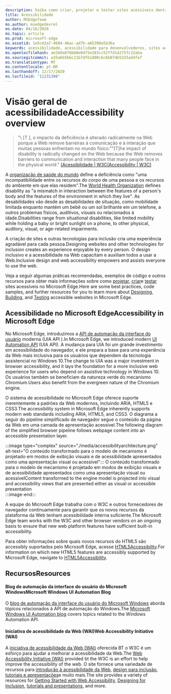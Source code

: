```yaml
---
description: Saiba como criar, projetar e testar sites acessíveis dentro do Microsoft Edge.
title: Acessibilidade
author: MSEdgeTeam
ms.author: msedgedevrel
ms.date: 04/16/2020
ms.topic: article
ms.prod: microsoft-edge
ms.assetid: 1e5c42a7-4604-46ac-ad7b-a65390e5b36a
keywords: acessibilidade, acessibilidade para desenvolvedores, sites acessíveis, Edge, desenvolvimento da Web, ARIA, desenvolvedor, UIA, automação da interface do usuário
ms.openlocfilehash: ae2b0a876b60e0475e283cc52ffd14275fc32aba
ms.sourcegitcommit: a35a6b5bbc21b7df61d08cbc6b074b5325ad4fef
ms.translationtype: MT
ms.contentlocale: pt-BR
ms.lasthandoff: 12/17/2020
ms.locfileid: "11231398"
---
```

# <span data-ttu-id="f5a2b-104">Visão geral de acessibilidade</span><span class="sxs-lookup"><span data-stu-id="f5a2b-104">Accessibility overview</span></span>  

> <span data-ttu-id="f5a2b-105">"\ [T \], o impacto da deficiência é alterado radicalmente na Web porque a Web remove barreiras à comunicação e à interação que muitas pessoas enfrentam no mundo físico."</span><span class="sxs-lookup"><span data-stu-id="f5a2b-105">"\[T\]he impact of disability is radically changed on the Web because the Web removes barriers to communication and interaction that many people face in the physical world."</span></span> [<span data-ttu-id="f5a2b-106">(Acessibilidade | W3C</span><span class="sxs-lookup"><span data-stu-id="f5a2b-106">(Accessibility | W3C)</span></span>][W3CAccessibility]  

<span data-ttu-id="f5a2b-107">A [organização de saúde do mundo][WHODisabilities] define a deficiência como "uma incompatibilidade entre os recursos do corpo de uma pessoa e os recursos do ambiente em que elas residem".</span><span class="sxs-lookup"><span data-stu-id="f5a2b-107">The [World Health Organization][WHODisabilities] defines disability as "a mismatch in interaction between the features of a person's body and the features of the environment in which they live".</span></span>  <span data-ttu-id="f5a2b-108">As desabilidades vão desde as desabilidades de situação, como mobilidade limitada enquanto mantém um bebê ou um sol brilhante em um telefone, a outros problemas físicos, auditivos, visuais ou relacionados à idade.</span><span class="sxs-lookup"><span data-stu-id="f5a2b-108">Disabilities range from situational disabilities, like limited mobility while holding a baby or bright sunlight on a phone, to other physical, auditory, visual, or age-related impairments.</span></span>  

<span data-ttu-id="f5a2b-109">A criação de sites e outras tecnologias para inclusão cria uma experiência agradável para cada pessoa.</span><span class="sxs-lookup"><span data-stu-id="f5a2b-109">Designing websites and other technologies for inclusion creates an experience enjoyable by every person.</span></span>  <span data-ttu-id="f5a2b-110">O design inclusivo e a acessibilidade na Web capacitam e auxiliam todos a usar a Web.</span><span class="sxs-lookup"><span data-stu-id="f5a2b-110">Inclusive design and web accessibility empowers and assists everyone to use the web.</span></span>  

<span data-ttu-id="f5a2b-111">Veja a seguir algumas práticas recomendadas, exemplos de código e outros recursos para obter mais informações sobre como [projetar][AccessibilityDesign], [criar][AccessibilityBuild]e [testar][AccessibilityTest] sites acessíveis no Microsoft Edge.</span><span class="sxs-lookup"><span data-stu-id="f5a2b-111">Here are some best practices, code samples, and further resources for you to learn more about [Designing][AccessibilityDesign], [Building][AccessibilityBuild], and [Testing][AccessibilityTest] accessible websites in Microsoft Edge.</span></span>  

## <span data-ttu-id="f5a2b-112">Acessibilidade no Microsoft Edge</span><span class="sxs-lookup"><span data-stu-id="f5a2b-112">Accessibility in Microsoft Edge</span></span>  

<span data-ttu-id="f5a2b-113">No Microsoft Edge, introduzimos a [API de automação da interface do usuário][WindowsWin32AutoEntryui] moderna \(UIA API \).</span><span class="sxs-lookup"><span data-stu-id="f5a2b-113">In Microsoft Edge, we introduced modern [UI Automation API][WindowsWin32AutoEntryui] \(UIA API\).</span></span>  <span data-ttu-id="f5a2b-114">A mudança para UIA foi um grande investimento em acessibilidade do navegador, e ele prepara a base para uma experiência da Web mais inclusiva para os usuários que dependem da tecnologia assistencial no Windows 10.</span><span class="sxs-lookup"><span data-stu-id="f5a2b-114">The change to UIA was a major investment in browser accessibility, and it lays the foundation for a more inclusive web experience for users who depend on assistive technology in Windows 10.</span></span>  <span data-ttu-id="f5a2b-115">Os usuários também se beneficiam da natureza verde do mecanismo Chromium.</span><span class="sxs-lookup"><span data-stu-id="f5a2b-115">Users also benefit from the evergreen nature of the Chromium engine.</span></span>  

<span data-ttu-id="f5a2b-116">O sistema de acessibilidade no Microsoft Edge oferece suporte inerentemente a padrões da Web modernos, incluindo ARIA, HTML5 e CSS3.</span><span class="sxs-lookup"><span data-stu-id="f5a2b-116">The accessibility system in Microsoft Edge inherently supports modern web standards including ARIA, HTML5, and CSS3.</span></span>  <span data-ttu-id="f5a2b-117">O diagrama a seguir do pipeline simplificado de navegador segue o conteúdo da página da Web em uma camada de apresentação acessível.</span><span class="sxs-lookup"><span data-stu-id="f5a2b-117">The following diagram of the simplified browser pipeline follows webpage content into an accessible presentation layer.</span></span>  

:::image type="complex" source="./media/accessibilityarchitecture.png" alt-text="O conteúdo transformado para o modelo de mecanismo é projetado em modos de exibição visuais e de acessibilidade apresentados como uma apresentação visual ou acessível":::
   <span data-ttu-id="f5a2b-119">O conteúdo transformado para o modelo de mecanismo é projetado em modos de exibição visuais e de acessibilidade apresentados como uma apresentação visual ou acessível</span><span class="sxs-lookup"><span data-stu-id="f5a2b-119">Content transformed to the engine model is projected into visual and accessibility views that are presented either as visual or accessible presentation</span></span>  
:::image-end:::  

<span data-ttu-id="f5a2b-120">A equipe do Microsoft Edge trabalha com o W3C e outros fornecedores de navegador continuamente para garantir que os novos recursos da plataforma da Web tenham acessibilidade interna suficiente.</span><span class="sxs-lookup"><span data-stu-id="f5a2b-120">The Microsoft Edge team works with the W3C and other browser vendors on an ongoing basis to ensure that new web platform features have sufficient built-in accessibility.</span></span>  

<span data-ttu-id="f5a2b-121">Para obter informações sobre quais novos recursos do HTML5 são accessibly suportados pelo Microsoft Edge, acesse [HTML5Accessibility][HTML5Accessibility].</span><span class="sxs-lookup"><span data-stu-id="f5a2b-121">For information on which new HTML5 features are accessibly supported by Microsoft Edge, navigate to [HTML5Accessibility][HTML5Accessibility].</span></span>  

## <span data-ttu-id="f5a2b-122">Recursos</span><span class="sxs-lookup"><span data-stu-id="f5a2b-122">Resources</span></span>  

#### <span data-ttu-id="f5a2b-123">Blog de automação da interface do usuário do Microsoft Windows</span><span class="sxs-lookup"><span data-stu-id="f5a2b-123">Microsoft Windows UI Automation Blog</span></span>  

<span data-ttu-id="f5a2b-124">O [blog de automação da interface do usuário do Microsoft Windows][ArchiveBlogsWinuiautomation] aborda tópicos relacionados à API de automação do Windows.</span><span class="sxs-lookup"><span data-stu-id="f5a2b-124">The [Microsoft Windows UI Automation blog][ArchiveBlogsWinuiautomation] covers topics related to the Windows Automation API.</span></span>  

#### <span data-ttu-id="f5a2b-125">Iniciativa de acessibilidade da Web (WAI)</span><span class="sxs-lookup"><span data-stu-id="f5a2b-125">Web Accessibility Initiative (WAI)</span></span>  

<span data-ttu-id="f5a2b-126">A [iniciativa de acessibilidade da Web (WAI)][W3CWaiHome] oferecida BT o W3C é um esforço para ajudar a melhorar a acessibilidade da Web.</span><span class="sxs-lookup"><span data-stu-id="f5a2b-126">The [Web Accessibility Initiative (WAI)][W3CWaiHome] provided bt the W3C is an effort to help improve the accessibility of the web.</span></span>  <span data-ttu-id="f5a2b-127">O site fornece uma variedade de recursos para [introdução à acessibilidade da Web][W3CWaiGettingstartedOverview], [design para inclusão][W3CWaiFundamentals], [tutoriais e apresentações][W3CWaiTeachAdvocate]e muito mais.</span><span class="sxs-lookup"><span data-stu-id="f5a2b-127">The site provides a variety of resources for [Getting Started with Web Accessibility][W3CWaiGettingstartedOverview], [Designing for Inclusion][W3CWaiFundamentals], [tutorials and presentations][W3CWaiTeachAdvocate], and more.</span></span>  

<!-- links -->  

[AccessibilityBuild]: ./build/index.md "Criando sites acessíveis | Documento da Microsoft"  
[AccessibilityDesign]: ./design.md "Criando sites acessíveis | Documento da Microsoft"  
[AccessibilityTest]: ./test.md "Teste de acessibilidade | Documentos da Microsoft"  

[WindowsWin32AutoEntryui]: /windows/win32/winauto/entry-uiauto-win32 "Automação da interface do usuário | Documento da Microsoft"  

[ArchiveBlogsWinuiautomation]: /archive/blogs/winuiautomation/ "Blog de automação da interface do usuário do Microsoft Windows | Documento da Microsoft"  

[HTML5Accessibility]: https://html5accessibility.com "Acessibilidade do HTML5"  

[W3CAccessibility]: https://w3.org/standards/webdesign/accessibility "Acessibilidade | W3C"  
[W3CWaiFundamentals]: https://w3.org/wai/fundamentals/accessibility-intro "Introdução à acessibilidade na Web | Web Accessibility Initiative (WAI) | W3C"  
[W3CWaiGettingstartedOverview]: https://w3.org/wai/gettingstarted/Overview "Introdução: tornar um site acessível | Web Accessibility Initiative (WAI) | W3C"  
[W3CWaiHome]: https://w3.org/wai "Web Accessibility Initiative (WAI) | W3C"  
[W3CWaiTeachAdvocate]: https://w3.org/wai/teach-advocate "Visão geral de ensinar e defensor | Web Accessibility Initiative (WAI) | W3C"  

[WHODisabilities]: https://who.int/topics/disabilities "Recursos | QUE"  

